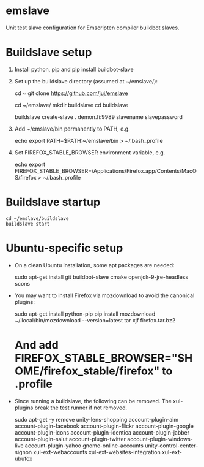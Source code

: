 # emslave
Unit test slave configuration for Emscripten compiler buildbot slaves.

# Buildslave setup

1. Install python, pip and pip install buildbot-slave

2. Set up the buildslave directory (assumed at ~/emslave/):


    cd ~
    git clone https://github.com/juj/emslave

    cd ~/emslave/
    mkdir buildslave
    cd buildslave

    buildslave create-slave . demon.fi:9989 slavename slavepassword

3. Add ~/emslave/bin permanently to PATH, e.g.


    echo export PATH=\$PATH:~/emslave/bin > ~/.bash_profile

4. Set FIREFOX_STABLE_BROWSER environment variable, e.g.


    echo export FIREFOX_STABLE_BROWSER=/Applications/Firefox.app/Contents/MacOS/firefox > ~/.bash_profile

# Buildslave startup


    cd ~/emslave/buildslave
    buildslave start

# Ubuntu-specific setup

 - On a clean Ubuntu installation, some apt packages are needed:


    sudo apt-get install git buildbot-slave cmake openjdk-9-jre-headless scons

 - You may want to install Firefox via mozdownload to avoid the canonical plugins:

    sudo apt-get install python-pip
    pip install mozdownload
    ~/.local/bin/mozdownload --version=latest
    tar xjf firefox.tar.bz2
    # And add FIREFOX_STABLE_BROWSER="$HOME/firefox_stable/firefox" to .profile


 - Since running a buildslave, the following can be removed. The xul- plugins break the test runner if not removed.


    sudo apt-get -y remove unity-lens-shopping account-plugin-aim account-plugin-facebook account-plugin-flickr account-plugin-google account-plugin-icons account-plugin-identica account-plugin-jabber account-plugin-salut account-plugin-twitter account-plugin-windows-live account-plugin-yahoo gnome-online-accounts unity-control-center-signon xul-ext-webaccounts xul-ext-websites-integration xul-ext-ubufox
